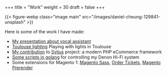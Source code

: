 +++
title = "Work"
weight = 30
draft = false
+++

{{< figure-webp class="image main" src="/images/daniel-cheung-129841-unsplash" >}}

Here is some of the work I have made:
<ul>
<li> <a href="https://github.com/laurent35240/apero-web-assistants-vocaux">My presentation about vocal assistant</a></li>
<li> <a href="http://toulouse.lighting.s3-website-eu-west-1.amazonaws.com/">Toulouse lighting</a> Playing with lights in Toulouse</li>
<li> <a href="https://github.com/Sylius/Sylius/commits?author=laurent35240">My contribution</a> to <a href="https://sylius.com/">Sylius</a> project: a modern PHP eCommerce framework</li>
<li> <a href="https://github.com/laurent35240/denon">Some scripts in golang</a> for controlling my Denon Hi-Fi system</li>
<li> Some extensions for Magento 1: <a href="https://github.com/laurent35240/magento-sass">Magento Sass</a>, <a href="https://github.com/laurent35240/Magento-Order-tickets">Order Tickets</a>, <a href="https://github.com/laurent35240/Magento-Prerender">Magento Prerender</a></li>
</ul>
